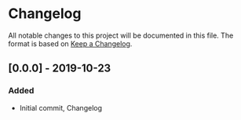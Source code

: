 # Changelog

All notable changes to this project will be documented in this file. The format is based on [Keep a Changelog](https://keepachangelog.com/en/1.0.0/).

## [0.0.0] - 2019-10-23
### Added
- Initial commit, Changelog
